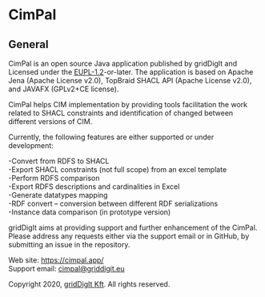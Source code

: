 # CimPal

## General
CimPal is an open source Java application published by gridDigIt and Licensed under the [EUPL-1.2](https://joinup.ec.europa.eu/collection/eupl/eupl-text-eupl-12)-or-later.
The application is based on Apache Jena (Apache License v2.0), TopBraid SHACL API (Apache License v2.0), and JAVAFX (GPLv2+CE license).

CimPal helps CIM implementation by providing tools facilitation the work related to SHACL constraints and identification of changed between different versions of CIM.

Currently, the following features are either supported or under development:

-Convert from RDFS to SHACL\
-Export SHACL constraints (not full scope) from an excel template\
-Perform RDFS comparison\
-Export RDFS descriptions and cardinalities in Excel\
-Generate datatypes mapping\
-RDF convert – conversion between different RDF serializations\
-Instance data comparison (in prototype version)

gridDigIt aims at providing support and further enhancement of the CimPal. Please address any requests either via the support email or in GitHub, by submitting an issue in the repository.

Web site: https://cimpal.app/ \
Support email: cimpal@griddigit.eu 

Copyright 2020, [gridDigIt Kft](https://griddigit.eu). All rights reserved.
